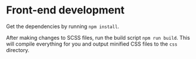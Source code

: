 # Front-end development

Get the dependencies by running `npm install`.

After making changes to SCSS files, run the build script `npm run build`. This will compile everything for you and output minified CSS files to the `css` directory.
